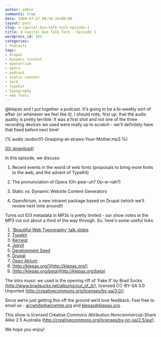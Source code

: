 ```yaml
---
author: admin
comments: true
date: 2009-07-27 08:50:24+00:00
layout: post
slug: a-capital-duo-talk-tech-episode-1
title: A Capital Duo Talk Tech - Episode 1
wordpress_id: 163
categories:
- Podcasts
tags:
- drupal
- dynamic content
- openatrium
- opera
- podcast
- static content
- tech
- typekit
- typography
- web fonts
---
```


@klepas and I put together a podcast. It's going to be a bi-weekly sort of affair (or whenever we feel like it). I should note, first up, that the audio quality is pretty terrible. It was a first shot and not one of the three recording devices we used were really up to scratch - we'll definitely have that fixed before next time!

{% audio /audio/01-Grasping-at-straws-Your-Mother.mp3 %}

[(Or download)](/audio/01-Grasping-at-straws-Your-Mother.mp3)



In this episode, we discuss:



	
  1. Recent events in the world of web fonts (proposals to bring more fonts to the web, and the advent of TypeKit)

	
  2. The pronunciation of Opera (Oh-pear-uh? Op-er-rah?)

	
  3. Static vs. Dynamic Website Content Generators

	
  4. OpenAtrium, a new intranet package based on Drupal (which we'll review next time around!)


Turns out ID3 metadata in MP3s is pretty limited - our show notes in the MP3 cut out about a third of the way through. So, here's some useful links:


1. [‘Beautiful Web Typography’ talk slides](http://www.slideshare.net/klepas/beautiful-web-typography-5)
2. [Typekit](http://typekit.com/)
3. [Kernest](http://kernest.com/)
4. [Jekyll](http://github.com/mojombo/jekyll/)
5. [Development Seed](http://www.developmentseed.org/)
6. [Drupal](http://drupal.org/)
7. [Open Atrium](http://openatrium.com/)
8. [http://klepas.org/](http://klepas.org/)
9. [http://klepas.org/beta](http://klepas.org/beta)

The intro music we used is the opening riff of ‘Fake It’ by Brad Sucks (http://www.bradsucks.net/albums/out_of_it/), licensed CC-BY-SA 3.0 Unported (http://creativecommons.org/licenses/by-sa/3.0/).

Since we’re just getting this off the ground we’d love feedback. Feel free to email us - arcwhite@arcwhite.org and klepas@klepas.org.

This show is licensed Creative Commons Attribution-Noncommercial-Share Alike 2.5 Australia (http://creativecommons.org/licenses/by-nc-sa/2.5/au/).

We hope you enjoy!
